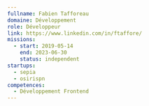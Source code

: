 ```yaml
---
fullname: Fabien Tafforeau
domaine: Développement
role: Développeur
link: https://www.linkedin.com/in/ftaffore/
missions:
  - start: 2019-05-14
    end: 2023-06-30
    status: independent
startups:
  - sepia
  - osirispn
competences:
  - Développement Frontend
---
```

